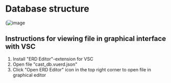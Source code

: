 # Database structure

(![image](https://user-images.githubusercontent.com/72031938/225011561-66c541a3-4068-4fae-b374-40e44bd5be95.png)


## Instructions for viewing file in graphical interface with VSC

1. Install "ERD Editor"-extension for VSC
2. Open file "cast_db.vuerd.json"
3. Click "Open ERD Editor" icon in the top right corner to open file in graphical editor
